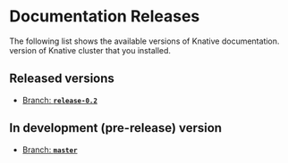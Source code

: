 # Documentation Releases

The following list shows the available versions of Knative documentation.
version of Knative cluster that you installed.

## Released versions

* [Branch: **`release-0.2`**](https://github.com/knative/docs/tree/release-0.2)

## In development (pre-release) version

* [Branch: **`master`**](https://github.com/knative/docs/tree/master)
